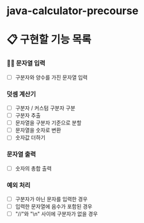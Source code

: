 # java-calculator-precourse

# 📋 구현할 기능 목록

### 🧑‍💻 문자열 입력
- [ ] 구분자와 양수를 가진 문자열 입력

### 덧셈 계산기
- [ ] 구분자 / 커스텀 구분자 구분
- [ ] 구분자 추출
- [ ] 문자열을 구분자 기준으로 분할
- [ ] 문자열을 숫자로 변환
- [ ] 숫자값 더하기

### 문자열 출력
- [ ] 숫자의 총합 출력

### 예외 처리 
- [ ] 구분자가 아닌 문자를 입력한 경우
- [ ] 입력한 문자열에 음수가 포함된 경우
- [ ] "//"와 "\n" 사이에 구분자가 없을 경우
